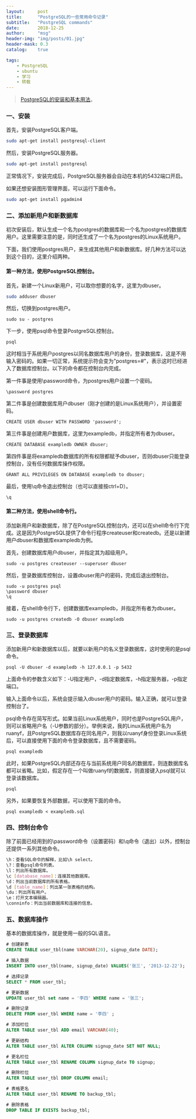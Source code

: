 ```yaml
---
layout:     post
title:      "PostgreSQL的一些常用命令记录"
subtitle:   "PostgreSQL commands"
date:       2018-12-25
author:     "msg"
header-img: "img/posts/01.jpg"
header-mask: 0.3
catalog:    true

tags:
    - PostgreSQL
    - ubuntu
    - 学习
    - 转载
---
```


> [PostgreSQL的安装和基本用法](http://www.ruanyifeng.com/blog/2013/12/getting_started_with_postgresql.html)。

### 一、安装

首先，安装PostgreSQL客户端。

```bash
sudo apt-get install postgresql-client
```

然后，安装PostgreSQL服务器。

```bash
sudo apt-get install postgresql
```

正常情况下，安装完成后，PostgreSQL服务器会自动在本机的5432端口开启。

如果还想安装图形管理界面，可以运行下面命令。

```bash
sudo apt-get install pgadmin4
```

### 二、添加新用户和新数据库

初次安装后，默认生成一个名为postgres的数据库和一个名为postgres的数据库用户。这里需要注意的是，同时还生成了一个名为postgres的Linux系统用户。

下面，我们使用postgres用户，来生成其他用户和新数据库。好几种方法可以达到这个目的，这里介绍两种。

#### 第一种方法，使用PostgreSQL控制台。

首先，新建一个Linux新用户，可以取你想要的名字，这里为dbuser。

```bash
sudo adduser dbuser
```

然后，切换到postgres用户。

```
sudo su - postgres
```

下一步，使用psql命令登录PostgreSQL控制台。

```
psql
```

这时相当于系统用户postgres以同名数据库用户的身份，登录数据库，这是不用输入密码的。如果一切正常，系统提示符会变为"postgres=#"，表示这时已经进入了数据库控制台。以下的命令都在控制台内完成。

第一件事是使用\password命令，为postgres用户设置一个密码。

```
\password postgres
```

第二件事是创建数据库用户dbuser（刚才创建的是Linux系统用户），并设置密码。

```
CREATE USER dbuser WITH PASSWORD 'password';
```

第三件事是创建用户数据库，这里为exampledb，并指定所有者为dbuser。

```
CREATE DATABASE exampledb OWNER dbuser;
```

第四件事是将exampledb数据库的所有权限都赋予dbuser，否则dbuser只能登录控制台，没有任何数据库操作权限。

```
GRANT ALL PRIVILEGES ON DATABASE exampledb to dbuser;
```

最后，使用\q命令退出控制台（也可以直接按ctrl+D）。

```
\q
```

#### 第二种方法，使用shell命令行。

添加新用户和新数据库，除了在PostgreSQL控制台内，还可以在shell命令行下完成。这是因为PostgreSQL提供了命令行程序createuser和createdb。还是以新建用户dbuser和数据库exampledb为例。

首先，创建数据库用户dbuser，并指定其为超级用户。

```
sudo -u postgres createuser --superuser dbuser
```

然后，登录数据库控制台，设置dbuser用户的密码，完成后退出控制台。

```
sudo -u postgres psql
\password dbuser
\q
```

接着，在shell命令行下，创建数据库exampledb，并指定所有者为dbuser。

```
sudo -u postgres createdb -O dbuser exampledb
```

### 三、登录数据库

添加新用户和新数据库以后，就要以新用户的名义登录数据库，这时使用的是psql命令。

```
psql -U dbuser -d exampledb -h 127.0.0.1 -p 5432
```

上面命令的参数含义如下：-U指定用户，-d指定数据库，-h指定服务器，-p指定端口。

输入上面命令以后，系统会提示输入dbuser用户的密码。输入正确，就可以登录控制台了。

psql命令存在简写形式。如果当前Linux系统用户，同时也是PostgreSQL用户，则可以省略用户名（-U参数的部分）。举例来说，我的Linux系统用户名为ruanyf，且PostgreSQL数据库存在同名用户，则我以ruanyf身份登录Linux系统后，可以直接使用下面的命令登录数据库，且不需要密码。

```
psql exampledb
```

此时，如果PostgreSQL内部还存在与当前系统用户同名的数据库，则连数据库名都可以省略。比如，假定存在一个叫做ruanyf的数据库，则直接键入psql就可以登录该数据库。

```
psql
```

另外，如果要恢复外部数据，可以使用下面的命令。

```
psql exampledb < exampledb.sql
```

### 四、控制台命令

除了前面已经用到的\password命令（设置密码）和\q命令（退出）以外，控制台还提供一系列其他命令。

```bash
\h：查看SQL命令的解释，比如\h select。
\?：查看psql命令列表。
\l：列出所有数据库。
\c [database_name]：连接其他数据库。
\d：列出当前数据库的所有表格。
\d [table_name]：列出某一张表格的结构。
\du：列出所有用户。
\e：打开文本编辑器。
\conninfo：列出当前数据库和连接的信息。
```

### 五、数据库操作

基本的数据库操作，就是使用一般的SQL语言。

```sql
# 创建新表 
CREATE TABLE user_tbl(name VARCHAR(20), signup_date DATE);

# 插入数据 
INSERT INTO user_tbl(name, signup_date) VALUES('张三', '2013-12-22');

# 选择记录 
SELECT * FROM user_tbl;

# 更新数据 
UPDATE user_tbl set name = '李四' WHERE name = '张三';

# 删除记录 
DELETE FROM user_tbl WHERE name = '李四' ;

# 添加栏位 
ALTER TABLE user_tbl ADD email VARCHAR(40);

# 更新结构 
ALTER TABLE user_tbl ALTER COLUMN signup_date SET NOT NULL;

# 更名栏位 
ALTER TABLE user_tbl RENAME COLUMN signup_date TO signup;

# 删除栏位 
ALTER TABLE user_tbl DROP COLUMN email;

# 表格更名 
ALTER TABLE user_tbl RENAME TO backup_tbl;

# 删除表格 
DROP TABLE IF EXISTS backup_tbl;
```

